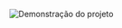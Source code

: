 <p align="center">
<img scr= ".github/preview.png" alt="Demonstração do projeto" widht="100%" />
</p>
